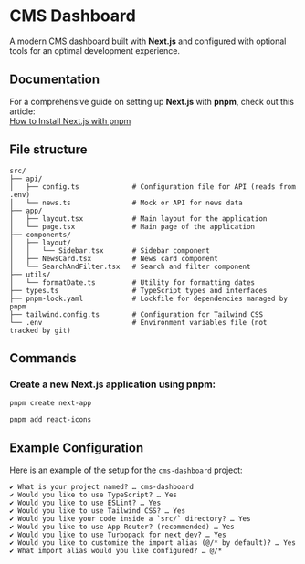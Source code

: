 # CMS Dashboard

A modern CMS dashboard built with **Next.js** and configured with optional tools for an optimal development experience.

## Documentation

For a comprehensive guide on setting up **Next.js** with **pnpm**, check out this article:  
[How to Install Next.js with pnpm](https://medium.com/frontendweb/how-to-install-nextjs-with-pnpm-a958f1b3e9ad)


## File structure

```
src/
├── api/
│   ├── config.ts             # Configuration file for API (reads from .env)
│   └── news.ts               # Mock or API for news data
├── app/
│   ├── layout.tsx            # Main layout for the application
│   └── page.tsx              # Main page of the application
├── components/
│   ├── layout/
│   │   └── Sidebar.tsx       # Sidebar component
│   ├── NewsCard.tsx          # News card component
│   └── SearchAndFilter.tsx   # Search and filter component
├── utils/
│   └── formatDate.ts         # Utility for formatting dates
├── types.ts                  # TypeScript types and interfaces
├── pnpm-lock.yaml            # Lockfile for dependencies managed by pnpm
├── tailwind.config.ts        # Configuration for Tailwind CSS
└── .env                      # Environment variables file (not tracked by git)
```

## Commands

### Create a new Next.js application using pnpm:
```bash
pnpm create next-app

pnpm add react-icons
```

## Example Configuration

Here is an example of the setup for the `cms-dashboard` project:

```plaintext
✔ What is your project named? … cms-dashboard
✔ Would you like to use TypeScript? … Yes
✔ Would you like to use ESLint? … Yes
✔ Would you like to use Tailwind CSS? … Yes
✔ Would you like your code inside a `src/` directory? … Yes
✔ Would you like to use App Router? (recommended) … Yes
✔ Would you like to use Turbopack for next dev? … Yes
✔ Would you like to customize the import alias (@/* by default)? … Yes
✔ What import alias would you like configured? … @/*
```

